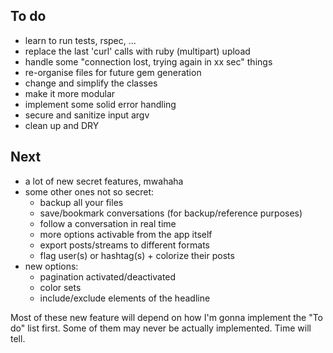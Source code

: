 ## To do

- learn to run tests, rspec, ...
- replace the last 'curl' calls with ruby (multipart) upload
- handle some "connection lost, trying again in xx sec" things
- re-organise files for future gem generation
- change and simplify the classes 
- make it more modular
- implement some solid error handling
- secure and sanitize input argv
- clean up and DRY

## Next

- a lot of new secret features, mwahaha
- some other ones not so secret:
    - backup all your files
    - save/bookmark conversations (for backup/reference purposes)
    - follow a conversation in real time
    - more options activable from the app itself
    - export posts/streams to different formats
    - flag user(s) or hashtag(s) + colorize their posts
- new options:
    - pagination activated/deactivated
    - color sets
    - include/exclude elements of the headline

Most of these new feature will depend on how I'm gonna implement the "To do" list first. Some of them may never be actually implemented. Time will tell.



